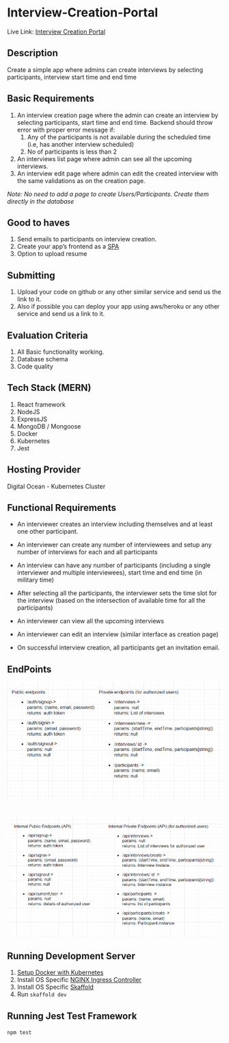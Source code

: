 # Interview-Creation-Portal

Live Link: [Interview Creation Portal](https://www.holdmypotion.tech/)

## Description

Create a simple app where admins can create interviews by selecting participants, interview start time and end time

## Basic Requirements

1. An interview creation page where the admin can create an interview by selecting participants, start time and end time. Backend should throw error with proper error message if:
   1. Any of the participants is not available during the scheduled time (i.e, has another interview scheduled)
   2. No of participants is less than 2
2. An interviews list page where admin can see all the upcoming interviews.
3. An interview edit page where admin can edit the created interview with the same validations as on the creation page.

_Note: No need to add a page to create Users/Participants. Create them directly in the database_

## Good to haves

1. Send emails to participants on interview creation.
2. Create your app’s frontend as a [SPA](https://en.wikipedia.org/wiki/Single-page_application)
3. Option to upload resume

## Submitting

1. Upload your code on github or any other similar service and send us the link to it.
2. Also if possible you can deploy your app using aws/heroku or any other service and send us a link to it.

## Evaluation Criteria

1. All Basic functionality working.
2. Database schema
3. Code quality

## Tech Stack (MERN)

1. React framework
2. NodeJS
3. ExpressJS
4. MongoDB / Mongoose
5. Docker
6. Kubernetes
7. Jest

## Hosting Provider

Digital Ocean - Kubernetes Cluster

## Functional Requirements

- An interviewer creates an interview including themselves and at least one other participant.

- An interviewer can create any number of interviewees and setup any number of interviews for each and all participants

- An interview can have any number of participants (including a single interviewer and multiple interviewees),
  start time and end time (in military time)

- After selecting all the participants, the interviewer sets the time slot for the interview
  (based on the intersection of available time for all the participants)

- An interviewer can view all the upcoming interviews

- An interviewer can edit an interview (similar interface as creation page)

- On successful interview creation, all participants get an invitation email.

## EndPoints

![Public | Private EndPoints](./assets/exter.png "Public | Private EndPoints")

#

![Internal Public | Private EndPoints](./assets/inter.png "Internal Public | Private EndPointsPrivate Endpoint")

## Running Development Server

1. [Setup Docker with Kubernetes](https://www.docker.com/products/docker-desktop)
2. Install OS Specific [NGINX Ingress Controller](https://kubernetes.github.io/ingress-nginx/deploy/)
3. Install OS Specific [Skaffold](https://skaffold.dev/docs/install/)
4. Run `skaffold dev`

## Running Jest Test Framework

```sh
npm test
```
